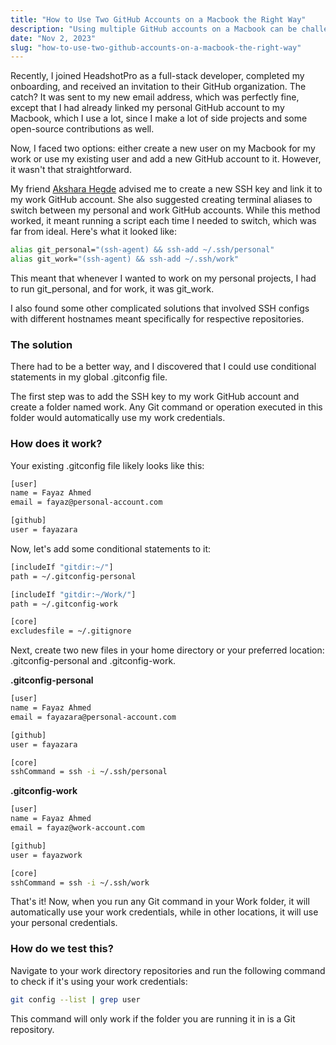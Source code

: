 ```yaml
---
title: "How to Use Two GitHub Accounts on a Macbook the Right Way"
description: "Using multiple GitHub accounts on a Macbook can be challenging, but there's a way to do it correctly."
date: "Nov 2, 2023"
slug: "how-to-use-two-github-accounts-on-a-macbook-the-right-way"
---
```


Recently, I joined HeadshotPro as a full-stack developer, completed my onboarding, and received an invitation to their GitHub organization. The catch? It was sent to my new email address, which was perfectly fine, except that I had already linked my personal GitHub account to my Macbook, which I use a lot, since I make a lot of side projects and some open-source contributions as well.

Now, I faced two options: either create a new user on my Macbook for my work or use my existing user and add a new GitHub account to it. However, it wasn't that straightforward.

My friend [Akshara Hegde](https://twitter.com/akshara_dev) advised me to create a new SSH key and link it to my work GitHub account. She also suggested creating terminal aliases to switch between my personal and work GitHub accounts. While this method worked, it meant running a script each time I needed to switch, which was far from ideal. Here's what it looked like:

```bash
alias git_personal="(ssh-agent) && ssh-add ~/.ssh/personal"
alias git_work="(ssh-agent) && ssh-add ~/.ssh/work"
```

This meant that whenever I wanted to work on my personal projects, I had to run git_personal, and for work, it was git_work.

I also found some other complicated solutions that involved SSH configs with different hostnames meant specifically for respective repositories.

### The solution

There had to be a better way, and I discovered that I could use conditional statements in my global .gitconfig file.

The first step was to add the SSH key to my work GitHub account and create a folder named work. Any Git command or operation executed in this folder would automatically use my work credentials.

### How does it work?

Your existing .gitconfig file likely looks like this:

```bash
[user]
name = Fayaz Ahmed
email = fayaz@personal-account.com

[github]
user = fayazara
```

Now, let's add some conditional statements to it:

```bash
[includeIf "gitdir:~/"]
path = ~/.gitconfig-personal

[includeIf "gitdir:~/Work/"]
path = ~/.gitconfig-work

[core]
excludesfile = ~/.gitignore
```

Next, create two new files in your home directory or your preferred location: .gitconfig-personal and .gitconfig-work.

**.gitconfig-personal**

```bash
[user]
name = Fayaz Ahmed
email = fayazara@personal-account.com

[github]
user = fayazara

[core]
sshCommand = ssh -i ~/.ssh/personal
```

**.gitconfig-work**

```bash
[user]
name = Fayaz Ahmed
email = fayaz@work-account.com

[github]
user = fayazwork

[core]
sshCommand = ssh -i ~/.ssh/work
```

That's it! Now, when you run any Git command in your Work folder, it will automatically use your work credentials, while in other locations, it will use your personal credentials.

### How do we test this?

Navigate to your work directory repositories and run the following command to check if it's using your work credentials:

```bash
git config --list | grep user
```

This command will only work if the folder you are running it in is a Git repository.
